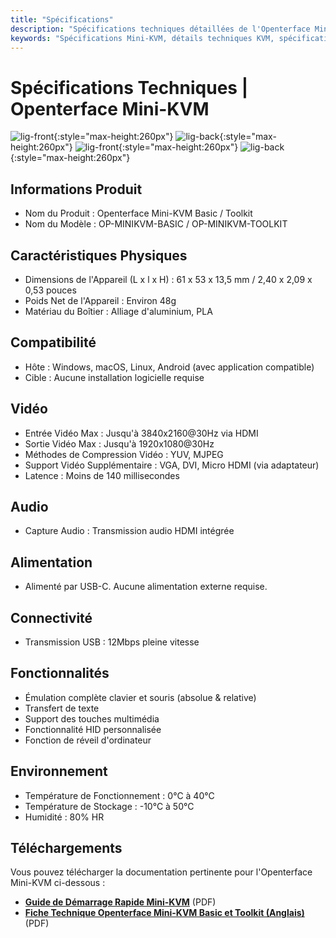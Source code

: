 ```yaml
---
title: "Spécifications"
description: "Spécifications techniques détaillées de l'Openterface Mini-KVM, incluant les capacités vidéo jusqu'à 4K@30Hz en entrée, 1080p@30Hz en sortie, la connectivité USB, les dimensions physiques et les exigences environnementales. Spécifications matérielles complètes pour les versions Basic et Toolkit."
keywords: "Spécifications Mini-KVM, détails techniques KVM, spécifications HDMI KVM, switch KVM 4K, KVM USB-C, spécifications périphériques informatiques, dimensions KVM, compression vidéo, émulation clavier souris, spécifications matérielles"
---
```


# **Spécifications Techniques** | Openterface Mini-KVM

![lig-front](/images/product/minikvm-v1-9-front.svg#only-light){:style="max-height:260px"}
![lig-back](/images/product/minikvm-v1-9-back.svg#only-light){:style="max-height:260px"}
![lig-front](/images/product/minikvm-v1-9-front_1.svg#only-dark){:style="max-height:260px"}
![lig-back](/images/product/minikvm-v1-9-back_1.svg#only-dark){:style="max-height:260px"}

## Informations Produit
- Nom du Produit : Openterface Mini-KVM Basic / Toolkit
- Nom du Modèle : OP-MINIKVM-BASIC / OP-MINIKVM-TOOLKIT

## Caractéristiques Physiques
- Dimensions de l'Appareil (L x l x H) : 61 x 53 x 13,5 mm / 2,40 x 2,09 x 0,53 pouces
- Poids Net de l'Appareil : Environ 48g
- Matériau du Boîtier : Alliage d'aluminium, PLA

## Compatibilité
- Hôte : Windows, macOS, Linux, Android (avec application compatible)
- Cible : Aucune installation logicielle requise

## Vidéo
- Entrée Vidéo Max : Jusqu'à 3840x2160@30Hz via HDMI
- Sortie Vidéo Max : Jusqu'à 1920x1080@30Hz
- Méthodes de Compression Vidéo : YUV, MJPEG
- Support Vidéo Supplémentaire : VGA, DVI, Micro HDMI (via adaptateur)
- Latence : Moins de 140 millisecondes

## Audio
- Capture Audio : Transmission audio HDMI intégrée

## Alimentation
- Alimenté par USB-C. Aucune alimentation externe requise.

## Connectivité
- Transmission USB : 12Mbps pleine vitesse

## Fonctionnalités
- Émulation complète clavier et souris (absolue & relative)
- Transfert de texte
- Support des touches multimédia
- Fonctionnalité HID personnalisée
- Fonction de réveil d'ordinateur

## Environnement
- Température de Fonctionnement : 0°C à 40°C
- Température de Stockage : -10°C à 50°C
- Humidité : 80% HR

## Téléchargements

Vous pouvez télécharger la documentation pertinente pour l'Openterface Mini-KVM ci-dessous :

- **[Guide de Démarrage Rapide Mini-KVM](https://raw.githubusercontent.com/TechxArtisanStudio/Openterface/main/product-printed-materials/minikvm_quick_start_guide_20240928.pdf)** (PDF)
- **[Fiche Technique Openterface Mini-KVM Basic et Toolkit (Anglais)](https://raw.githubusercontent.com/TechxArtisanStudio/Openterface/main/product-printed-materials/Openterface-Mini-KVM-Basic-and-Toolkit-Datasheet-Eng-20250313.pdf)** (PDF)